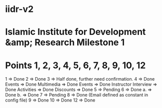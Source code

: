 # iidr-v2
Islamic Institute for Development &amp;amp; Research
Milestone 1
========================================
Points 1, 2, 3, 4, 5, 6, 7, 8, 9, 10, 12
========================================
1  => Done
2  => Done
3  => Half done, further need confirmation.
4  => Done
	Events => Done
	Multimedia => Done
	Events => Done
	Instructor Interview => Done
	Activities => Done
	Discounts => Done
5  => Pending
6  => Done 
	a. => Done
	b. => Done
7  => Pending
8  => Done (Email defined as constant in config file)
9  => Done
10 => Done
12 => Done
